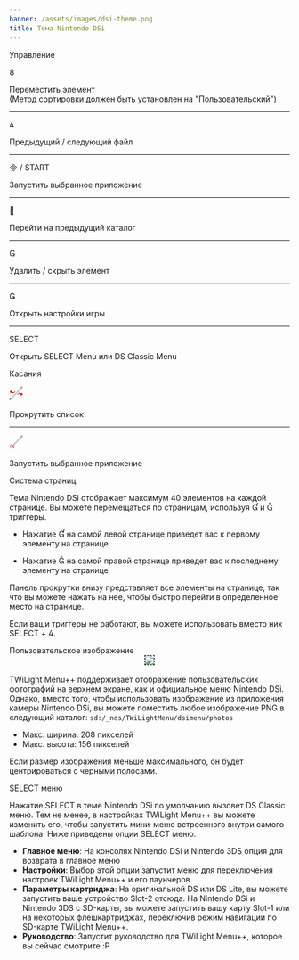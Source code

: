 ```yaml
---
banner: /assets/images/dsi-theme.png
title: Тема Nintendo DSi
---
```


<div id="button-controls" class="section-title">Управление</div>
<div class="section-body">
    <div class="button-action-group">
        <p class="button-action button">&#xE079;</p>
        <p class="button-action-text">Переместить элемент<br>(Метод сортировки должен быть установлен на "Пользовательский")</p>
    </div>
    <hr>
    <div class="button-action-group">
        <p class="button-action button">&#xE07E;</p>
        <p class="button-action-text">Предыдущий / следующий файл</p>
    </div>
    <hr>
    <div class="button-action-group">
        <p class="button-action"><span class="button">&#xE000; /</span> START</p>
        <p class="button-action-text">Запустить выбранное приложение</p>
    </div>
    <hr>
    <div class="button-action-group">
        <p class="button-action button">&#xE001;</p>
        <p class="button-action-text">Перейти на предыдущий каталог</p>
    </div>
    <hr>
    <div class="button-action-group">
        <p class="button-action button">&#xE002;</p>
        <p class="button-action-text">Удалить / скрыть элемент</p>
    </div>
    <hr>
    <div class="button-action-group">
        <p class="button-action button">&#xE003;</p>
        <p class="button-action-text">Открыть настройки игры</p>
    </div>
    <hr>
    <div class="button-action-group">
        <p class="button-action">SELECT</p>
        <p class="button-action-text">Открыть SELECT Menu или DS Classic Menu</p>
    </div>
</div>

<div id="touch-controls" class="section-title">Касания</div>
<div class="section-body">
    <div class="button-action-group">
        <p class="button-action"><img src="/assets/images/left-right.png"></p>
        <p class="button-action-text">Прокрутить список</p>
    </div>
    <hr>
    <div class="button-action-group">
        <p class="button-action"><img src="/assets/images/tap.png"></p>
        <p class="button-action-text">Запустить выбранное приложение</p>
    </div>
    <!-- <hr>
    <div>
        <p>
            If the Sort Method is set to "Custom", you can drag the icon up to move it.
        </p>
    </div> -->
</div>

<div id="page-system" class="section-title">Система страниц</div>
<div class="section-body">
    <p>
        Тема Nintendo DSi отображает максимум 40 элементов на каждой странице. Вы можете перемещаться по страницам, используя &#xE004; и &#xE005; триггеры.
    </p>
    <ul>
        <li><p>Нажатие &#xE004; на самой левой странице приведет вас к первому элементу на странице</p></li>
        <li><p>Нажатие &#xE005; на самой правой странице приведет вас к последнему элементу на странице</p></li>
    </ul>
    <p>
        Панель прокрутки внизу представляет все элементы на странице, так что вы можете нажать на нее, чтобы быстро перейти в определенное место на странице.
    </p>
    <p>
        Если ваши триггеры не работают, вы можете использовать вместо них SELECT + &#xE07E;.
    </p>
</div>

<div id="custom-top-screen-image" class="section-title">Пользовательское изображение</div>
<div class="section-body">
    <div style="text-align: center;"><img style="border-color: black; border-width: 1px; border-style: dashed;" src="https://raw.githubusercontent.com/DS-Homebrew/TWiLightMenu/master/romsel_dsimenutheme/nitrofiles/languages/{{ page.collection }}/photo_default.png"></div>
    <p>TWiLight Menu++ поддерживает отображение пользовательских фотографий на верхнем экране, как и официальное меню Nintendo DSi. Однако, вместо того, чтобы использовать изображение из приложения камеры Nintendo DSi, вы можете поместить любое изображение PNG в следующий каталог: <code class="language-plaintext wrap">sd:/_nds/TWiLightMenu/dsimenu/photos</code></p>
    <ul>
        <li>Макс. ширина: 208 пикселей</li>
        <li>Макс. высота: 156 пикселей</li>
    </ul>
    <p>Если размер изображения меньше максимального, он будет центрироваться с черными полосами.</p>
</div>

<div id="select-menu" class="section-title">SELECT меню</div>
<div class="section-body">
    <p>
        Нажатие SELECT в теме Nintendo DSi по умолчанию вызовет DS Classic меню. Тем не менее, в настройках TWiLight Menu++ вы можете изменить его, чтобы запустить мини-меню встроенного внутри самого шаблона. Ниже приведены опции SELECT меню.
    </p>
    <ul>
        <li><strong>Главное меню</strong>: На консолях Nintendo DSi и Nintendo 3DS опция для возврата в главное меню</li>
        <li><strong>Настройки</strong>: Выбор этой опции запустит меню для переключения настроек TWiLight Menu++ и его лаунчеров</li>
        <li><strong>Параметры картриджа</strong>: На оригинальной DS или DS Lite, вы можете запустить ваше устройство Slot-2 отсюда. На Nintendo DSi и Nintendo 3DS с SD-карты, вы можете запустить вашу карту Slot-1 или на некоторых флешкартриджах, переключив режим навигации по SD-карте TWiLight Menu++.</li>
        <li><strong>Руководство</strong>: Запустит руководство для TWiLight Menu++, которое вы сейчас смотрите :P</li>
    </ul>
</div>
